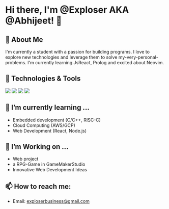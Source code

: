 # Hi there, I'm @Exploser AKA @Abhijeet! 👋

## 🚀 About Me
I'm currently a student with a passion for building programs. I love to explore new technologies and leverage them to solve my-very-personal-problems. I'm currently learning JsReact, Prolog and excited about Neovim.

## 🔧 Technologies & Tools
![](https://img.shields.io/badge/Code-Python-informational?style=flat&logo=python&logoColor=white&color=2bbc8a)
![](https://img.shields.io/badge/Code-JavaScript-informational?style=flat&logo=javascript&logoColor=white&color=2bbc8a)
![](https://img.shields.io/badge/Tools-Docker-informational?style=flat&logo=docker&logoColor=white&color=2bbc8a)
![](https://img.shields.io/badge/Tools-Git-informational?style=flat&logo=git&logoColor=white&color=2bbc8a)
<!-- Add more badges from https://shields.io/ -->

## 🌱 I’m currently learning ...
- Embedded development (C/C++, RISC-C)
- Cloud Computing (AWS/GCP)
- Web Development (React, Node.js)

## 👯 I’m Working on ...
- Web project
- a RPG-Game in GameMakerStudio 
- Innovative Web Development Ideas

## 📫 How to reach me:
- Email: exploserbusiness@gmail.com


<!---
## ⚡ Fun fact:
I love to [Your Hobby] and [Another Hobby].

## 📈 My GitHub Stats
![YourName's GitHub stats](https://github-readme-stats.vercel.app/api?username=yourusername&show_icons=true&theme=radical)
--->
<!---
Exploser/Exploser is a ✨ special ✨ repository because its `README.md` (this file) appears on your GitHub profile.
You can click the Preview link to take a look at your changes.
--->
